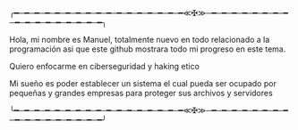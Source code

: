 ╭━─━─━─━─━─━─━─━─━─━─━─━─━─━─━─━─━≪✠≫─━─━─━─━─━─━─━─━─━─━─━─━─━─━─━─━─━╮

Hola, mi nombre es Manuel, totalmente nuevo en todo
 relacionado a la programación asi que este github
      mostrara todo mi progreso en este tema.

   Quiero enfocarme en ciberseguridad y haking etico

 Mi sueño es poder establecer un sistema el cual pueda
ser ocupado por pequeñas y grandes empresas para proteger
              sus archivos y servidores

╰━─━─━─━─━─━─━─━─━─━─━─━─━─━─━─━─━≪✠≫─━─━─━─━─━─━─━─━─━─━─━─━─━─━─━─━─━╯
